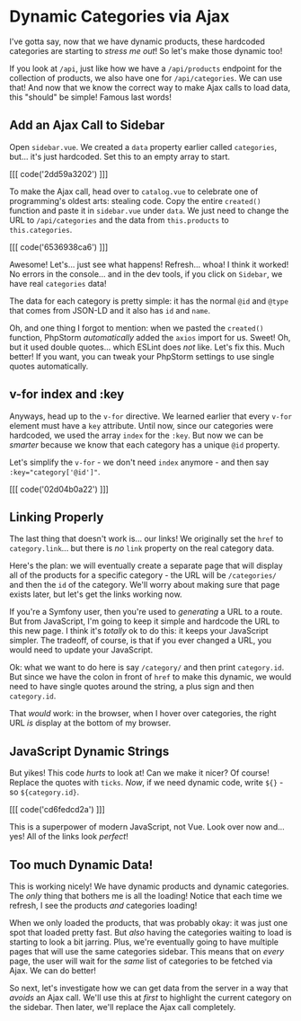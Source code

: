 # Dynamic Categories via Ajax

I've gotta say, now that we have dynamic products, these hardcoded categories
are starting to *stress me out*! So let's make those dynamic too!

If you look at `/api`, just like how we have a `/api/products` endpoint for the
collection of products, we also have one for `/api/categories`. We can use that!
And now that we know the correct way to make Ajax calls to load data, this
"should" be simple! Famous last words!

## Add an Ajax Call to Sidebar  

Open `sidebar.vue`. We created a `data` property earlier called `categories`, but...
it's just hardcoded. Set this to an empty array to start. 

[[[ code('2dd59a3202') ]]]

To make the Ajax call, head over to `catalog.vue` to celebrate one of programming's 
oldest arts: stealing code. Copy the entire `created()` function and paste it in 
`sidebar.vue` under `data`. We just need to change the URL to `/api/categories` and 
the data from `this.products` to `this.categories`.

[[[ code('6536938ca6') ]]]

Awesome! Let's... just see what happens! Refresh... whoa! I think it worked!
No errors in the console... and in the dev tools, if you click on `Sidebar`, we
have real `categories` data!

The data for each category is pretty simple: it has the normal `@id` and `@type`
that comes from JSON-LD and it also has `id` and `name`.

Oh, and one thing I forgot to mention: when we pasted the `created()` function,
PhpStorm *automatically* added the `axios` import for us. Sweet! Oh, but it
used double quotes... which ESLint does *not* like. Let's fix this. Much better!
If you want, you can tweak your PhpStorm settings to use single quotes automatically.

## v-for index and :key

Anyways, head up to the `v-for` directive. We learned earlier that every `v-for`
element must have a `key` attribute. Until now, since our categories were
hardcoded, we used the array `index` for the `:key`. But now we can be *smarter*
because we know that each category has a unique `@id` property.

Let's simplify the `v-for` - we don't need `index` anymore - and then say
`:key="category['@id']"`.

[[[ code('02d04b0a22') ]]]

## Linking Properly

The last thing that doesn't work is... our links! We originally set the `href` to
`category.link`... but there is *no* `link` property on the real category data.

Here's the plan: we will eventually create a separate page that will display
all of the products for a specific category - the URL will be `/categories/` and
then the `id` of the category. We'll worry about making sure that page exists later,
but let's get the links working now.

If you're a Symfony user, then you're used to *generating* a URL to a route. But
from JavaScript, I'm going to keep it simple and hardcode the URL to this new page.
I think it's *totally* ok to do this: it keeps your JavaScript simpler. The tradeoff,
of course, is that if you ever changed a URL, you would need to update your JavaScript.

Ok: what we want to do here is say `/category/` and then print
`category.id`. But since we have the colon in front of `href` to make this dynamic,
we would need to have single quotes around the string, a plus sign and then
`category.id`.

That *would* work: in the browser, when I hover over categories, the right URL
*is* display at the bottom of my browser.

## JavaScript Dynamic Strings

But yikes! This code *hurts* to look at! Can we make it nicer? Of course!
Replace the quotes with `ticks`. *Now*, if we need dynamic code, write
`${}` - so `${category.id}`.

[[[ code('cd6fedcd2a') ]]]

This is a superpower of modern JavaScript, not Vue. Look over now and... yes! All
of the links look *perfect*!

## Too much Dynamic Data!

This is working nicely! We have dynamic products and dynamic categories. The
*only* thing that bothers me is all the loading! Notice that each time we refresh,
I see the products *and* categories loading!

When we only loaded the products, that was probably okay: it was just one spot that
loaded pretty fast. But *also* having the categories waiting to load is starting to
look a bit jarring. Plus, we're eventually going to have multiple pages that will
use the same categories sidebar. This means that on *every* page, the user will wait
for the *same* list of categories to be fetched via Ajax. We can do better!

So next, let's investigate how we can get data from the server in a way that
*avoids* an Ajax call. We'll use this at *first* to highlight the current category
on the sidebar. Then later, we'll replace the Ajax call completely.
